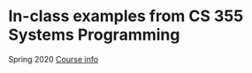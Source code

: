 # In-class examples from CS 355 Systems Programming

Spring 2020 [Course info](https://cs.ccsu.edu/~stan/classes/CS355/CS355-SP20.html)